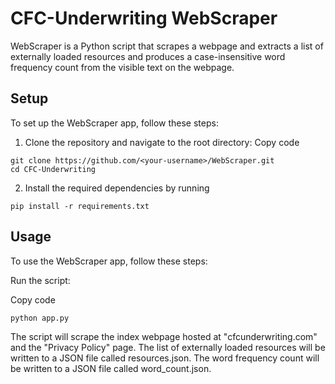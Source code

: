 # CFC-Underwriting WebScraper
WebScraper is a Python script that scrapes a webpage and extracts a list of externally loaded resources and produces a case-insensitive word frequency count from the visible text on the webpage.

## Setup
To set up the WebScraper app, follow these steps:

1. Clone the repository and navigate to the root directory:
Copy code
```
git clone https://github.com/<your-username>/WebScraper.git
cd CFC-Underwriting
```
2. Install the required dependencies by running 
```
pip install -r requirements.txt
```
## Usage
To use the WebScraper app, follow these steps:

Run the script:

Copy code
```
python app.py
```
The script will scrape the index webpage hosted at "cfcunderwriting.com" and the "Privacy Policy" page.
The list of externally loaded resources will be written to a JSON file called resources.json.
The word frequency count will be written to a JSON file called word_count.json.